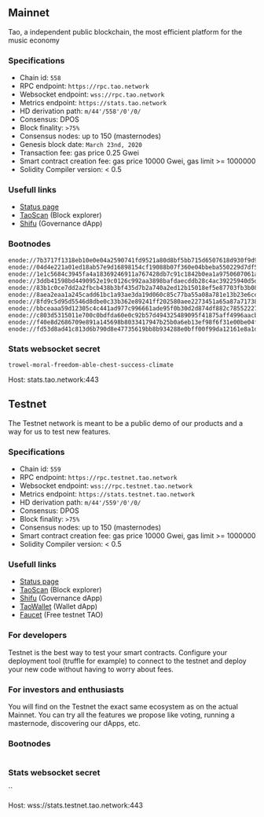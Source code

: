 ## Mainnet

Tao, a independent public blockchain, the most efficient platform for the music economy

### Specifications

- Chain id: `558`
- RPC endpoint: `https://rpc.tao.network`
- Websocket endpoint: `wss://rpc.tao.network`
- Metrics endpoint: `https://stats.tao.network`
- HD derivation path: `m/44'/558'/0'/0/`
- Consensus: DPOS
- Block finality: `>75%`
- Consensus nodes: up to 150 (masternodes)
- Genesis block date: `March 23nd, 2020`
- Transaction fee: gas price 0.25 Gwei
- Smart contract creation fee: gas price 10000 Gwei, gas limit >= 1000000
- Solidity Compiler version: < 0.5

### Usefull links

- [Status page](https://stats.tao.network)
- [TaoScan](https://scan.tao.network) (Block explorer)
- [Shifu](https://shifu.tao.network) (Governance dApp)

### Bootnodes

```
enode://7b3717f1318eb10e0e04a2590741fd9521a80d8bf5bb715d6507618d930f9d94a2a8edeff812e8d0e4406fa573d176c004e71e7f142aeeb088756875852c68c8@149.28.69.174:20202
enode://04d4e221a01ed18ab57e9d16898154cf19088b07f360e04bbeba550229d7df55c0487cf2520902d905fee3e1d9f3a47dd3d5863091cdf883a06234bc66184ac6@128.199.103.32:20202
enode://1e1c5684c3945fa4a18369246911a767428db7c91c1842b0ea1a9750607061a6353545f31c99f531610ae6a92cc6cca96c9fbb272d43810a59ec1ea389e6bb17@8.3.29.49:20202
enode://3ddb41598bd4490952e19c0126c992aa3898bafdaecddb28c4ac39225940d5dcb6e130e14e5a8d1f5a77a50c8ede49f8e717a94173c5adc6bc0e4b07a15ae09d@45.33.91.93:20202
enode://83b1c0ce7dd2a2fbcb438b3bf435d7b2a740a2ed12b15018ef5e87703fb3b0825168d1eaf8f75a304ac1e2c5d6bb4d215cd4dac19d3507c715a8cec4e0f3daa8@167.71.225.37:20202
enode://8aea2eaa1a245cadd61bc1a93ae3da19d060c85c77ba55a08a781e13b23e6cecaf399ef3d2c0a4883b7afdb148a54b6474681ec5c82ee70e5d2c57311c89b3bb@8.3.29.246:20202
enode://8fd9c5d95d5546d8dbe0c33b362e89241ff202580aee2273451a65a87a717389011ba327bf368598c050bb382457497237e23ee9924be66a71402d7a17931ed5@45.79.91.241:20202
enode://bbceaaa59d12305c4c441ad977c996661ade95f0b30d2d874df882c785522279f994e9d8ee415c4ea94e74dd123b997ae0831241c59f01959ec90d3fa0129c0c@159.65.71.196:20202
enode://c803d5315011e700c0bdfda60e0c92b57d494325489095f41875aff4996aacb51d15da4001314c4d29f25250d451be44c29d3002f24f1a031477fa9988290c06@46.101.47.247:20202
enode://f40e8d2686709e891a145698b8033417947b25b0a6eb13ef98f6f31e00be04fc57951ba0c608b19f7b66a1b03bd5c7c1d8745a914411d553f6f62ac1181d0c99@45.48.67.37:20202
enode://fd53d8ad41c813d6b790d8e47735619bb8b934288e0bff00f99da12161e8a1d7f6f7ced78b007cb1a5fb4e5896590ec02c6e23e5d9c9e8d94af4eaaf02bfa6bf@134.209.217.182:20202

```

### Stats websocket secret

`trowel-moral-freedom-able-chest-success-climate`

Host: stats.tao.network:443

## Testnet

The Testnet network is meant to be a public demo of our products and a way for us to test new features.

### Specifications

- Chain id: `559`
- RPC endpoint: `https://rpc.testnet.tao.network`
- Websocket endpoint:  `wss://rpc.testnet.tao.network`
- Metrics endpoint: `https://stats.testnet.tao.network`
- HD derivation path: `m/44'/559'/0'/0/`
- Consensus: DPOS
- Block finality: `>75%`
- Consensus nodes: up to 150 (masternodes)
- Smart contract creation fee: gas price 10000 Gwei, gas limit >= 1000000
- Solidity Compiler version: < 0.5

### Usefull links

- [Status page](https://stats.testnet.tao.network)
- [TaoScan](https://scan.testnet.tao.network) (Block explorer)
- [Shifu](https://master.testnet.tao.network) (Governance dApp)
- [TaoWallet](https://wallet.testnet.tao.network) (Wallet dApp)
- [Faucet](https://faucet.testnet.tao.network) (Free testnet TAO)

### For developers

Testnet is the best way to test your smart contracts.
Configure your deployment tool (truffle for example) to connect to the testnet and deploy your new code without having to worry about fees.

### For investors and enthusiasts

You will find on the Testnet the exact same ecosystem as on the actual Mainnet.
You can try all the features we propose like voting, running a masternode, discovering our dApps, etc.

### Bootnodes

```
```

### Stats websocket secret

``

Host: wss://stats.testnet.tao.network:443
